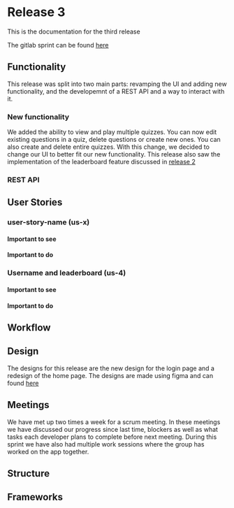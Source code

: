 # Release 3
This is the documentation for the third release

The gitlab sprint can be found [here](https://gitlab.stud.idi.ntnu.no/it1901/groups-2021/gr2114/gr2114/-/milestones/3)

## Functionality
This release was split into two main parts: revamping the UI and adding new functionality, and the developemnt of a REST API and a way to interact with it.

### New functionality
We added the ability to view and play multiple quizzes. You can now edit existing questions in a quiz, delete questions or create new ones. You can also create and delete entire quizzes. With this change, we decided to change our UI to better fit our new functionality. This release also saw the implementation of the leaderboard feature discussed in [release 2](https://gitlab.stud.idi.ntnu.no/it1901/groups-2021/gr2114/gr2114/-/blob/main/docs/release2)

### REST API


## User Stories

### user-story-name (us-x)


#### Important to see


#### Important to do



### Username and leaderboard (us-4)


#### Important to see



#### Important to do






## Workflow 



## Design

The designs for this release are the new design for the login page and a redesign of the home page.
The designs are made using figma and can found [here](https://www.figma.com/file/fIa83jzzjFGX31jdjN8C2o/Untitled?node-id=12%3A2)

## Meetings

We have met up two times a week for a scrum meeting. In these meetings we have discussed our progress since last time,
blockers as well as what tasks each developer plans to complete before next meeting.
During this sprint we have also had multiple work sessions where the group has worked on the app together.


## Structure



## Frameworks

